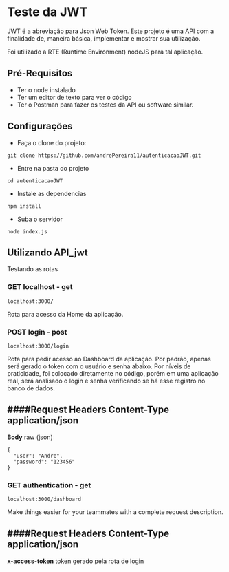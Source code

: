 # Teste da JWT 

JWT é a abreviação para Json Web Token. Este projeto é uma API com a finalidade de, maneira básica, implementar e mostrar sua utilização. 

Foi utilizado a RTE (Runtime Environment) nodeJS para tal aplicação.

## Pré-Requisitos

 - Ter o node instalado
 - Ter um editor de texto para ver o código
 - Ter o Postman para fazer os testes da API ou software similar.

## Configurações
- Faça o clone do projeto:
```
git clone https://github.com/andrePereira11/autenticacaoJWT.git
```
- Entre na pasta do projeto
```
cd autenticacaoJWT
```

- Instale as dependencias
```
npm install
```

- Suba o servidor
```
node index.js
```


## Utilizando API_jwt
Testando as rotas

### GET localhost - get
```
localhost:3000/
```
Rota para acesso da Home da aplicação. 

### POST login - post
```
localhost:3000/login
```
Rota para pedir acesso ao Dashboard da aplicação. Por padrão, apenas será gerado o token com o usuário e senha abaixo. Por níveis de praticidade, foi colocado diretamente no código, porém em uma aplicação real, será analisado o login e senha verificando se há esse registro no banco de dados.

####Request Headers
**Content-Type**          application/json
---
**Body** raw (json)
```
{
  "user": "Andre",
  "password": "123456"
}
```

### GET authentication - get
```
localhost:3000/dashboard
```
Make things easier for your teammates with a complete request description.

####Request Headers
**Content-Type**           application/json
---
**x-access-token**         token gerado pela rota de login
